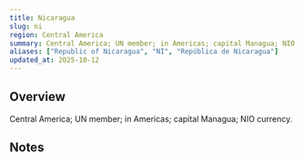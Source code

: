 ```yaml
---
title: Nicaragua
slug: ni
region: Central America
summary: Central America; UN member; in Americas; capital Managua; NIO currency.
aliases: ["Republic of Nicaragua", "NI", "República de Nicaragua"]
updated_at: 2025-10-12
---
```


## Overview

Central America; UN member; in Americas; capital Managua; NIO currency.

## Notes

<!-- Add your first note below -->
